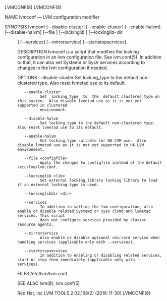 LVMCONF(8)                                                                                                                              LVMCONF(8)

NAME
       lvmconf — LVM configuration modifier

SYNOPSIS
       lvmconf [--disable-cluster] [--enable-cluster] [--enable-halvm] [--disable-halvm] [--file <configfile>] [--lockinglib <lib>] [--lockinglib‐
       dir <dir>] [--services] [--mirrorservice] [--startstopservices]

DESCRIPTION
       lvmconf is a script that modifies the locking configuration in an lvm configuration file. See lvm.conf(5). In addition to that, it can also
       set Systemd or SysV services according to changes in the lvm configuration if needed.

OPTIONS
       --disable-cluster
              Set locking_type to the default non-clustered type. Also reset lvmetad use to its default.

       --enable-cluster
              Set  locking_type  to  the  default clustered type on this system.  Also disable lvmetad use as it is not yet supported in clustered
              environment.

       --disable-halvm
              Set locking_type to the default non-clustered type. Also reset lvmetad use to its default.

       --enable-halvm
              Set locking_type suitable for HA LVM use.  Also disable lvmetad use as it is not yet supported in HA LVM environment.

       --file <configfile>
              Apply the changes to configfile instead of the default /etc/lvm/lvm.conf.

       --lockinglib <lib>
              Set external locking_library locking library to load if an external locking type is used.

       --lockinglibdir <dir>

       --services
              In addition to setting the lvm configuration, also enable or disable related Systemd or SysV clvmd and lvmetad services. This script
              does not configure services provided by cluster resource agents.

       --mirrorservice
              Also enable or disable optional cmirrord service when handling services (applicable only with --services).

       --startstopservices
              In addition to enabling or disabling related services, start or stop them immediately (applicable only with --services).

FILES
       /etc/lvm/lvm.conf

SEE ALSO
       lvm(8), lvm.conf(5)

Red Hat, Inc                                            LVM TOOLS 2.02.168(2) (2016-11-30)                                              LVMCONF(8)
